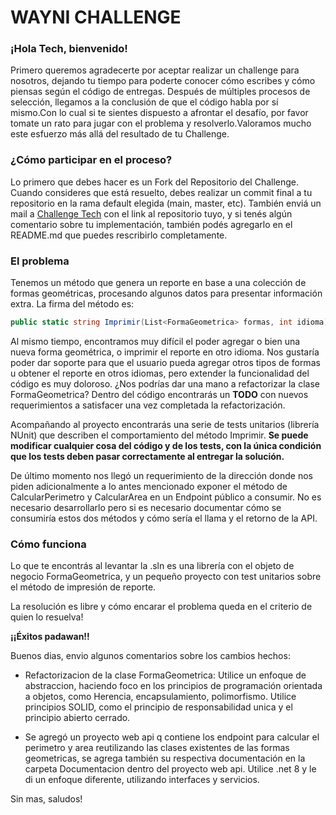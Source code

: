 # WAYNI CHALLENGE

### ¡Hola Tech, bienvenido!

Primero queremos agradecerte por aceptar realizar un challenge para nosotros, dejando tu tiempo para poderte conocer cómo escribes y cómo piensas según el código de entregas.
Después de múltiples procesos de selección, llegamos a la conclusión de que el código habla por sí mismo.Con lo cual si te sientes dispuesto a afrontar el desafío, por favor tomate un rato para jugar con el problema y resolverlo.Valoramos mucho este esfuerzo más allá del resultado de tu Challenge.

### ¿Cómo participar en el proceso?

Lo primero que debes hacer es un Fork del Repositorio del Challenge. Cuando consideres que está resuelto, debes realizar un commit final a tu repositorio en la rama default elegida (main, master, etc).
También enviá un mail a [Challenge Tech](mailto:challenges+tech@waynimovil.com?subject=[GitHub]%20Challenge%20Tech) con el link al repositorio tuyo, y si tenés algún comentario sobre tu implementación, también podés agregarlo en el README.md que puedes rescribirlo completamente.

### El problema

Tenemos un método que genera un reporte en base a una colección de formas geométricas, procesando algunos datos para presentar información extra. La firma del método es:

```csharp
public static string Imprimir(List<FormaGeometrica> formas, int idioma)
```

Al mismo tiempo, encontramos muy difícil el poder agregar o bien una nueva forma geométrica, o imprimir el reporte en otro idioma. Nos gustaría poder dar soporte para que el usuario pueda agregar otros tipos de formas u obtener el reporte en otros idiomas, pero extender la funcionalidad del código es muy doloroso. ¿Nos podrías dar una mano a refactorizar la clase FormaGeometrica? Dentro del código encontrarás un **TODO** con nuevos requerimientos a satisfacer una vez completada la refactorización.

Acompañando al proyecto encontrarás una serie de tests unitarios (librería NUnit) que describen el comportamiento del método Imprimir. **Se puede modificar cualquier cosa del código y de los tests, con la única condición que los tests deben pasar correctamente al entregar la solución.**

De último momento nos llegó un requerimiento de la dirección donde nos piden adicionalmente a lo antes mencionado exponer el método de CalcularPerimetro y CalcularArea en un Endpoint público a consumir. No es necesario desarrollarlo pero si es necesario documentar cómo se consumiría estos dos métodos y cómo sería el llama y el retorno de la API.

### Cómo funciona

Lo que te encontrás al levantar la .sln es una librería con el objeto de negocio FormaGeometrica, y un pequeño proyecto con test unitarios sobre el método de impresión de reporte.

La resolución es libre y cómo encarar el problema queda en el criterio de quien lo resuelva!

**¡¡Éxitos padawan!!**



Buenos dias, envio algunos comentarios sobre los cambios hechos:

- Refactorizacion de la clase FormaGeometrica:
Utilice un enfoque de abstraccion, haciendo foco en los principios de programación orientada a objetos, como Herencia, encapsulamiento, polimorfismo.
Utilice principios SOLID, como el principio de responsabilidad unica y el principio abierto cerrado.

- Se agregó un proyecto web api q contiene los endpoint para calcular el perimetro y area reutilizando las clases existentes de las formas geometricas, se agrega también su respectiva documentación en la carpeta Documentacion dentro del proyecto web api.
  Utilice .net 8 y le di un enfoque diferente, utilizando interfaces y servicios.

Sin mas, saludos!
